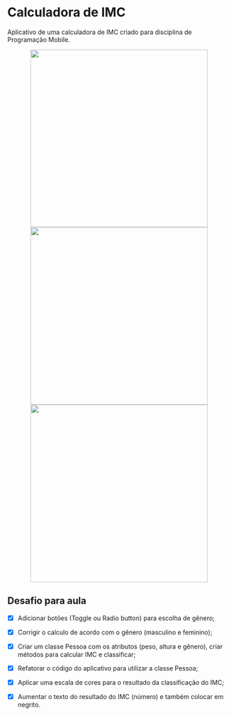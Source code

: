 # Calculadora de IMC

Aplicativo de uma calculadora de IMC criado para disciplina de Programação Mobile.

<p align="center">
    <img src="https://github.com/matheusestoquenuness/calculadora-imc-aulas-flutter/blob/master/images/screenshot_1.png" height="400"/>
	<img src="https://github.com/matheusestoquenuness/calculadora-imc-aulas-flutter/blob/master/images/screenshot_2.png" height="400"/>
	<img src="https://github.com/matheusestoquenuness/calculadora-imc-aulas-flutter/blob/master/images/screenshot_3.png" height="400"/>
</p>

## Desafio para aula

- [x]  Adicionar botões (Toggle ou Radio button) para escolha de gênero;
- [x]  Corrigir o calculo de acordo com o gênero (masculino e feminino);
- [x]  Criar um classe Pessoa com os atributos (peso, altura e gênero), criar métodos para calcular IMC e classificar;
- [x]  Refatorar o código do aplicativo para utilizar a classe Pessoa;
- [x]  Aplicar uma escala de cores para o resultado da classificação do IMC;
- [x]  Aumentar o texto do resultado do IMC (número) e também colocar em negrito.

